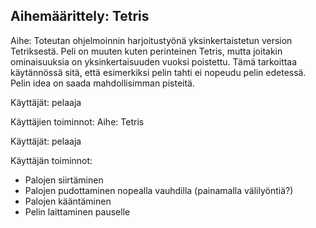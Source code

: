 ## Aihemäärittely: Tetris

Aihe: Toteutan ohjelmoinnin harjoitustyönä yksinkertaistetun version Tetriksestä. Peli on muuten kuten perinteinen Tetris, mutta joitakin ominaisuuksia on yksinkertaisuuden vuoksi poistettu. Tämä tarkoittaa käytännössä sitä, että esimerkiksi pelin tahti ei nopeudu pelin edetessä. Pelin idea on saada mahdollisimman pisteitä. 

Käyttäjät: pelaaja

Käyttäjien toiminnot: 
Aihe: Tetris

Käyttäjät: pelaaja

Käyttäjän toiminnot: 
- Palojen siirtäminen
- Palojen pudottaminen nopealla vauhdilla (painamalla välilyöntiä?)
- Palojen kääntäminen
- Pelin laittaminen pauselle

